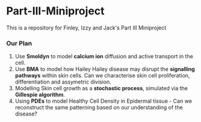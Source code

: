 # Part-III-Miniproject
This is a repository for Finley, Izzy and Jack's Part III Miniproject

### Our Plan 

1. Use **Smoldyn** to model **calcium ion** diffusion and active transport in the cell.
2. Use **BMA** to model how Hailey Hailey disease may disrupt the **signalling pathways** within skin cells. Can we characterise skin cell proliferation, differentiation and assymetric division.
3. Modelling Skin cell growth as a **stochastic process**, simulated via the **Gillespie algorithm**.
4. Using **PDEs** to model Healthy Cell Density in Epidermal tissue - Can we reconstruct the same patterning based on our understanding of the disease?
